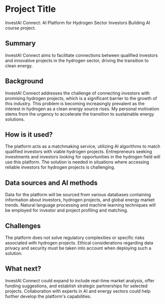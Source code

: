 # Project Title

InvestAI Connect: AI Platform for Hydrogen Sector Investors
Building AI course project.

## Summary

InvestAI Connect aims to facilitate connections between qualified investors and innovative projects in the hydrogen sector, driving the transition to clean energy.

## Background

InvestAI Connect addresses the challenge of connecting investors with promising hydrogen projects, which is a significant barrier to the growth of this industry. This problem is becoming increasingly prevalent as the interest in hydrogen as a clean energy source rises. My personal motivation stems from the urgency to accelerate the transition to sustainable energy solutions.

## How is it used?

The platform acts as a matchmaking service, utilizing AI algorithms to match qualified investors with viable hydrogen projects. Entrepreneurs seeking investments and investors looking for opportunities in the hydrogen field will use this platform. The solution is needed in situations where accessing reliable investors for hydrogen projects is challenging.

## Data sources and AI methods

Data for the platform will be sourced from various databases containing information about investors, hydrogen projects, and global energy market trends. Natural language processing and machine learning techniques will be employed for investor and project profiling and matching.

## Challenges

The platform does not solve regulatory complexities or specific risks associated with hydrogen projects. Ethical considerations regarding data privacy and security must be taken into account when deploying such a solution.

## What next?

InvestAI Connect could expand to include real-time market analysis, offer funding suggestions, and establish strategic partnerships for selected projects. Collaboration with experts in AI and energy sectors could help further develop the platform's capabilities.





